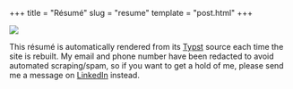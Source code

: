+++
title = "Résumé"
slug = "resume"
template = "post.html"
+++

<div class="not-prose shadow-lg rounded-md bg-white dark:bg-gray-900">
    <img src="/images/resume.png" class="not-prose dark:invert rounded-md" draggable="false">
</div>

This résumé is automatically rendered from its [Typst](https://typst.app) source each time the site is rebuilt. My email and phone number have been redacted to avoid automated scraping/spam, so if you want to get a hold of me, please send me a message on [LinkedIn](https://www.linkedin.com/in/trevor-nelson-a730411a0/) instead.
